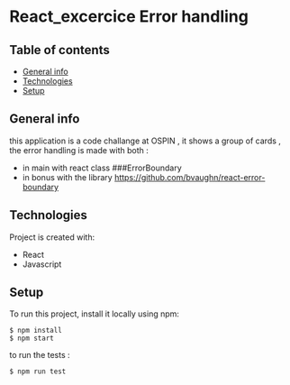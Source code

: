 # React_excercice Error handling

## Table of contents
* [General info](#general-info)
* [Technologies](#technologies)
* [Setup](#setup)

## General info
this application is a code challange at OSPIN , it shows a group of cards  , the error handling is  made with 
both : 
* in main with react class ###ErrorBoundary
* in bonus with the library https://github.com/bvaughn/react-error-boundary
	
## Technologies
Project is created with:
* React
* Javascript 

	
## Setup
To run this project, install it locally using npm:

```
$ npm install
$ npm start
```

to run the tests : 

```
$ npm run test 
```


